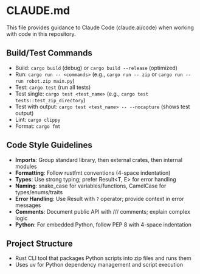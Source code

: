 # CLAUDE.md

This file provides guidance to Claude Code (claude.ai/code) when working with code in this repository.

## Build/Test Commands
- Build: `cargo build` (debug) or `cargo build --release` (optimized)
- Run: `cargo run -- <commands>` (e.g., `cargo run -- zip` or `cargo run -- run robot.zip main.py`)
- Test: `cargo test` (run all tests)
- Test single: `cargo test <test_name>` (e.g., `cargo test tests::test_zip_directory`)
- Test with output: `cargo test <test_name> -- --nocapture` (shows test output)
- Lint: `cargo clippy`
- Format: `cargo fmt`

## Code Style Guidelines
- **Imports**: Group standard library, then external crates, then internal modules
- **Formatting**: Follow rustfmt conventions (4-space indentation)
- **Types**: Use strong typing; prefer Result<T, E> for error handling
- **Naming**: snake_case for variables/functions, CamelCase for types/enums/traits
- **Error Handling**: Use Result with `?` operator; provide context in error messages
- **Comments**: Document public API with /// comments; explain complex logic
- **Python**: For embedded Python, follow PEP 8 with 4-space indentation

## Project Structure
- Rust CLI tool that packages Python scripts into zip files and runs them
- Uses uv for Python dependency management and script execution